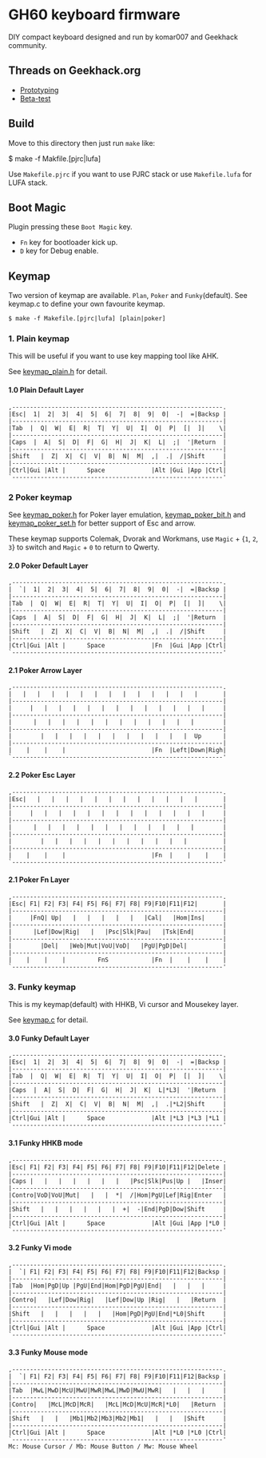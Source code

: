 GH60 keyboard firmware
======================
DIY compact keyboard designed and run by komar007 and Geekhack community.

## Threads on Geekhack.org
- [Prototyping](http://geekhack.org/index.php?topic=34959.0)
- [Beta-test](http://geekhack.org/index.php?topic=37570.0)


## Build
Move to this directory then just run `make` like:

   $ make -f Makfile.[pjrc|lufa]

Use `Makefile.pjrc` if you want to use PJRC stack or use `Makefile.lufa` for LUFA stack.


## Boot Magic
Plugin pressing these `Boot Magic` key.

- `Fn` key for bootloader kick up.
- `D` key for Debug enable.


## Keymap
Two version of keymap are available. `Plan`, `Poker` and `Funky`(default).
See keymap.c to define your own favourite keymap.

    $ make -f Makefile.[pjrc|lufa] [plain|poker]

### 1. Plain keymap
This will be useful if you want to use key mapping tool like AHK.

See [keymap_plain.h](keymap_plain.h) for detail.

#### 1.0 Plain Default Layer
    ,-----------------------------------------------------------.
    |Esc|  1|  2|  3|  4|  5|  6|  7|  8|  9|  0|  -|  =|Backsp |
    |-----------------------------------------------------------|
    |Tab  |  Q|  W|  E|  R|  T|  Y|  U|  I|  O|  P|  [|  ]|    \|
    |-----------------------------------------------------------|
    |Caps  |  A|  S|  D|  F|  G|  H|  J|  K|  L|  ;|  '|Return  |
    |-----------------------------------------------------------|
    |Shift   |  Z|  X|  C|  V|  B|  N|  M|  ,|  .|  /|Shift     |
    |-----------------------------------------------------------|
    |Ctrl|Gui |Alt |      Space             |Alt |Gui |App |Ctrl|
    `-----------------------------------------------------------'

### 2  Poker keymap

See [keymap_poker.h](keymap_poker.h) for Poker layer emulation, [keymap_poker_bit.h](keymap_poker_bit.h) and [keymap_poker_set.h](keymap_poker_set.h) for better support of Esc and arrow.

 These keymap supports Colemak, Dvorak and Workmans, use `Magic` + {`1`, `2`, `3`} to switch and `Magic` + `0` to return to Qwerty.

#### 2.0 Poker Default Layer
    ,-----------------------------------------------------------.
    |  `|  1|  2|  3|  4|  5|  6|  7|  8|  9|  0|  -|  =|Backsp |
    |-----------------------------------------------------------|
    |Tab  |  Q|  W|  E|  R|  T|  Y|  U|  I|  O|  P|  [|  ]|    \|
    |-----------------------------------------------------------|
    |Caps  |  A|  S|  D|  F|  G|  H|  J|  K|  L|  ;|  '|Return  |
    |-----------------------------------------------------------|
    |Shift   |  Z|  X|  C|  V|  B|  N|  M|  ,|  .|  /|Shift     |
    |-----------------------------------------------------------|
    |Ctrl|Gui |Alt |      Space             |Fn  |Gui |App |Ctrl|
    `-----------------------------------------------------------'

#### 2.1 Poker Arrow Layer
    ,-----------------------------------------------------------.
    |   |   |   |   |   |   |   |   |   |   |   |   |   |       |
    |-----------------------------------------------------------|
    |     |   |   |   |   |   |   |   |   |   |   |   |   |     |
    |-----------------------------------------------------------|
    |      |   |   |   |   |   |   |   |   |   |   |   |        |
    |-----------------------------------------------------------|
    |        |   |   |   |   |   |   |   |   |   |   |  Up      |
    |-----------------------------------------------------------|
    |    |    |    |                        |Fn  |Left|Down|Righ|
    `-----------------------------------------------------------'

#### 2.2 Poker Esc Layer
    ,-----------------------------------------------------------.
    |Esc|   |   |   |   |   |   |   |   |   |   |   |   |       |
    |-----------------------------------------------------------|
    |     |   |   |   |   |   |   |   |   |   |   |   |   |     |
    |-----------------------------------------------------------|
    |      |   |   |   |   |   |   |   |   |   |   |   |        |
    |-----------------------------------------------------------|
    |        |   |   |   |   |   |   |   |   |   |   |          |
    |-----------------------------------------------------------|
    |    |    |    |                        |Fn  |    |    |    |
    `-----------------------------------------------------------'

#### 2.1 Poker Fn Layer
    ,-----------------------------------------------------------.
    |Esc| F1| F2| F3| F4| F5| F6| F7| F8| F9|F10|F11|F12|       |
    |-----------------------------------------------------------|
    |     |FnQ| Up|   |   |   |   |   |   |Cal|   |Hom|Ins|     |
    |-----------------------------------------------------------|
    |      |Lef|Dow|Rig|   |   |Psc|Slk|Pau|   |Tsk|End|        |
    |-----------------------------------------------------------|
    |        |Del|   |Web|Mut|VoU|VoD|   |PgU|PgD|Del|          |
    |-----------------------------------------------------------|
    |    |    |    |         FnS            |Fn  |    |    |    |
    `-----------------------------------------------------------'



### 3. Funky keymap
This is my keymap(default) with HHKB, Vi cursor and Mousekey layer.

See [keymap.c](keymap.c) for detail.

#### 3.0 Funky Default Layer
    ,-----------------------------------------------------------.
    |Esc|  1|  2|  3|  4|  5|  6|  7|  8|  9|  0|  -|  =|Backsp |
    |-----------------------------------------------------------|
    |Tab  |  Q|  W|  E|  R|  T|  Y|  U|  I|  O|  P|  [|  ]|    \|
    |-----------------------------------------------------------|
    |Caps  |  A|  S|  D|  F|  G|  H|  J|  K|  L|*L3|  '|Return  |
    |-----------------------------------------------------------|
    |Shift   |  Z|  X|  C|  V|  B|  N|  M|  ,|  .|*L2|Shift     |
    |-----------------------------------------------------------|
    |Ctrl|Gui |Alt |      Space             |Alt |*L3 |*L3 |*L1 |
    `-----------------------------------------------------------'

#### 3.1 Funky HHKB mode
    ,-----------------------------------------------------------.
    |Esc| F1| F2| F3| F4| F5| F6| F7| F8| F9|F10|F11|F12|Delete |
    |-----------------------------------------------------------|
    |Caps |   |   |   |   |   |   |   |Psc|Slk|Pus|Up |   |Inser|
    |-----------------------------------------------------------|
    |Contro|VoD|VoU|Mut|   |   |  *|  /|Hom|PgU|Lef|Rig|Enter   |
    |-----------------------------------------------------------|
    |Shift   |   |   |   |   |   |  +|  -|End|PgD|Dow|Shift     |
    |-----------------------------------------------------------|
    |Ctrl|Gui |Alt |      Space             |Alt |Gui |App |*L0 |
    `-----------------------------------------------------------'

#### 3.2 Funky Vi mode
    ,-----------------------------------------------------------.
    |  `| F1| F2| F3| F4| F5| F6| F7| F8| F9|F10|F11|F12|Backsp |
    |-----------------------------------------------------------|
    |Tab  |Hom|PgD|Up |PgU|End|Hom|PgD|PgU|End|   |   |   |     |
    |-----------------------------------------------------------|
    |Contro|   |Lef|Dow|Rig|   |Lef|Dow|Up |Rig|   |   |Return  |
    |-----------------------------------------------------------|
    |Shift   |   |   |   |   |   |Hom|PgD|PgU|End|*L0|Shift     |
    |-----------------------------------------------------------|
    |Ctrl|Gui |Alt |      Space             |Alt |Gui |App |Ctrl|
    `-----------------------------------------------------------'

#### 3.3 Funky Mouse mode
    ,-----------------------------------------------------------.
    |  `| F1| F2| F3| F4| F5| F6| F7| F8| F9|F10|F11|F12|Backsp |
    |-----------------------------------------------------------|
    |Tab  |MwL|MwD|McU|MwU|MwR|MwL|MwD|MwU|MwR|   |   |   |     |
    |-----------------------------------------------------------|
    |Contro|   |McL|McD|McR|   |McL|McD|McU|McR|*L0|   |Return  |
    |-----------------------------------------------------------|
    |Shift   |   |   |Mb1|Mb2|Mb3|Mb2|Mb1|   |   |   |Shift     |
    |-----------------------------------------------------------|
    |Ctrl|Gui |Alt |      Space             |Alt |*L0 |*L0 |Ctrl|
    `-----------------------------------------------------------'
    Mc: Mouse Cursor / Mb: Mouse Button / Mw: Mouse Wheel 
